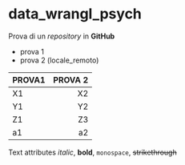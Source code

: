 # data_wrangl_psych
Prova di un *repository* in **GitHub**

 * prova 1
 * prova 2 (locale_remoto)

| PROVA1 | PROVA 2| 
:--------|---------:|
| X1     | X2     |
| Y1     | Y2     |
| Z1|Z3|
|a1|a2|

Text attributes *italic*, **bold**, 
 `monospace`, ~~strikethrough~~